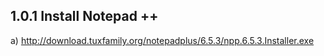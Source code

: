  


1.0.1 Install Notepad ++
--------------
a) http://download.tuxfamily.org/notepadplus/6.5.3/npp.6.5.3.Installer.exe

